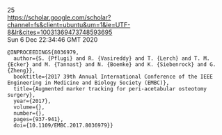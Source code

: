 25   
https://scholar.google.com/scholar?channel=fs&client=ubuntu&um=1&ie=UTF-8&lr&cites=10031369473748593695  
Sun  6 Dec 22:34:46 GMT 2020  


```
@INPROCEEDINGS{8036979,
  author={S. {Pflugi} and R. {Vasireddy} and T. {Lerch} and T. M. {Ecker} and M. {Tannast} and N. {Boemke} and K. {Siebenrock} and G. {Zheng}},
  booktitle={2017 39th Annual International Conference of the IEEE Engineering in Medicine and Biology Society (EMBC)}, 
  title={Augmented marker tracking for peri-acetabular osteotomy surgery}, 
  year={2017},
  volume={},
  number={},
  pages={937-941},
  doi={10.1109/EMBC.2017.8036979}}
```


